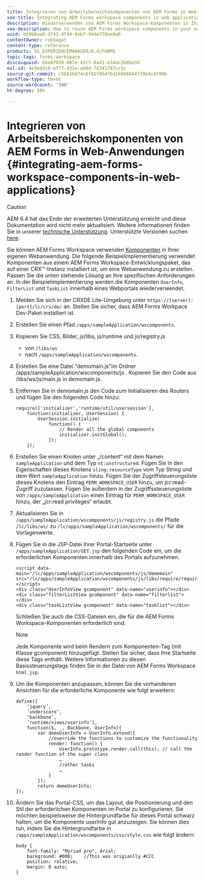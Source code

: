 ```yaml
---
title: Integrieren von Arbeitsbereichskomponenten von AEM Forms in Web-Anwendungen
seo-title: Integrating AEM Forms workspace components in web applications
description: Wiederverwenden von AEM Forms Workspace-Komponenten in Ihren eigenen Webapps, um Funktionen zu nutzen und eine enge Integration zu ermöglichen.
seo-description: How to reuse AEM Forms workspace components in your own webapps to leverage functionality and provide tight integration.
uuid: bb9b8aa0-3f41-4f44-8eb7-944e778ee8a6
contentOwner: robhagat
content-type: reference
products: SG_EXPERIENCEMANAGER/6.4/FORMS
topic-tags: forms-workspace
discoiquuid: 6be87939-007e-42c7-8a41-e34ac2b8bed4
exl-id: 4e3ed3c8-ef77-432e-ad4d-7d341787cc5c
source-git-commit: c5b816d74c6f02f85476d16868844f39b4c47996
workflow-type: tm+mt
source-wordcount: '380'
ht-degree: 50%

---
```


# Integrieren von Arbeitsbereichskomponenten von AEM Forms in Web-Anwendungen {#integrating-aem-forms-workspace-components-in-web-applications}

>[!CAUTION]
>
>AEM 6.4 hat das Ende der erweiterten Unterstützung erreicht und diese Dokumentation wird nicht mehr aktualisiert. Weitere Informationen finden Sie in unserer [technische Unterstützung](https://helpx.adobe.com/de/support/programs/eol-matrix.html). Unterstützte Versionen suchen [here](https://experienceleague.adobe.com/docs/?lang=de).

Sie können AEM Forms Workspace verwenden [Komponenten](/help/forms/using/description-reusable-components.md) in Ihrer eigenen Webanwendung. Die folgende Beispielimplementierung verwendet Komponenten aus einem AEM Forms Workspace-Entwicklungspaket, das auf einer CRX™-Instanz installiert ist, um eine Webanwendung zu erstellen. Passen Sie die unten stehende Lösung an Ihre spezifischen Anforderungen an. In der Beispielimplementierung werden die Komponenten `UserInfo`, `FilterList` und `TaskList` innerhalb eines Webportals wiederverwendet.

1. Melden Sie sich in der CRXDE Lite-Umgebung unter `https://[server]:[port]/lc/crx/de/` an. Stellen Sie sicher, dass AEM Forms Workpace Dev-Paket installiert ist.
1. Erstellen Sie einen Pfad `/apps/sampleApplication/wscomponents`.
1. Kopieren Sie CSS, Bilder, js/libs, js/runtime und js/registry.js

   * von `/libs/ws`
   * nach `/apps/sampleApplication/wscomponents`.

1. Erstellen Sie eine Datei &quot;demomain.js&quot;im Ordner /apps/sampleApplication/wscomponents/js . Kopieren Sie den Code aus /libs/ws/js/main.js in demomain.js.
1. Entfernen Sie in demomain.js den Code zum Initialisieren des Routers und fügen Sie den folgenden Code hinzu:

   ```
   require(['initializer','runtime/util/usersession'], 
       function(initializer, UserSession) { 
           UserSession.initialize( 
               function() { 
                   // Render all the global components
                   initializer.initGlobal();  
               }); 
       });
   ```

1. Erstellen Sie einen Knoten unter „/content“ mit dem Namen `sampleApplication` und dem Typ `nt:unstructured`. Fügen Sie in den Eigenschaften dieses Knotens `sling:resourceType` vom Typ String und dem Wert `sampleApplication` hinzu. Fügen Sie der Zugriffsteuerungsliste dieses Knotens den Eintrag `PERM_WORKSPACE_USER` hinzu, um jcr:read-Zugriff zuzulassen. Fügen Sie außerdem in der Zugriffssteuerungsliste von `/apps/sampleApplication` einen Eintrag für `PERM_WORKSPACE_USER` hinzu, der „jcr:read privileges“ erlaubt.
1. Aktualisieren Sie in `/apps/sampleApplication/wscomponents/js/registry.js` die Pfade `/lc/libs/ws/` zu `/lc/apps/sampleApplication/wscomponents/` für die Vorlagenwerte.
1. Fügen Sie in die JSP-Datei Ihrer Portal-Startseite unter `/apps/sampleApplication/GET.jsp` den folgenden Code ein, um die erforderlichen Komponenten innerhalb des Portals aufzunehmen.

   ```as3
   <script data-main="/lc/apps/sampleApplication/wscomponents/js/demomain" src="/lc/apps/sampleApplication/wscomponents/js/libs/require/require.js"></script>
   <div class="UserInfoView gcomponent" data-name="userinfo"></div> 
   <div class="filterListView gcomponent" data-name="filterlist"></div> 
   <div class="taskListView gcomponent" data-name="tasklist"></div> 
   ```

   Schließen Sie auch die CSS-Dateien ein, die für die AEM Forms Workspace-Komponenten erforderlich sind.

   >[!NOTE]
   >
   >Jede Komponente wird beim Rendern zum Komponenten-Tag (mit Klasse gcomponent) hinzugefügt. Stellen Sie sicher, dass Ihre Startseite diese Tags enthält. Weitere Informationen zu diesen Basissteuerungstags finden Sie in der Datei von AEM Forms Workspace `html.jsp`.

1. Um die Komponenten anzupassen, können Sie die vorhandenen Ansichten für die erforderliche Komponente wie folgt erweitern:

   ```as3
   define([ 
       ‘jquery’, 
       ‘underscore’, 
       ‘backbone’, 
       ‘runtime/views/userinfo'],
       function($, _, Backbone, UserInfo){ 
           var demoUserInfo = UserInfo.extend({ 
               //override the functions to customize the functionality 
               render: function() { 
                   UserInfo.prototype.render.call(this); // call the render function of the super class 
                   … 
                   //other tasks 
                   … 
               } 
           }); 
           return demoUserInfo; 
   });
   ```

1. Ändern Sie das Portal-CSS, um das Layout, die Positionierung und den Stil der erforderlichen Komponenten im Portal zu konfigurieren. Sie möchten beispielsweise die Hintergrundfarbe für dieses Portal schwarz halten, um die Komponente userInfo gut anzuzeigen. Sie können dies tun, indem Sie die Hintergrundfarbe in `/apps/sampleApplication/wscomponents/css/style.css` wie folgt ändern:

   ```as3
   body {
       font-family: "Myriad pro", Arial;
       background: #000;    //This was origianlly #CCC    
       position: relative;
       margin: 0 auto;
   }
   ```
